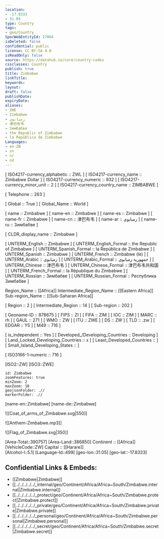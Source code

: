 ```yaml
---
location:
- -17.8333
- 31.05
type: Country
tags:
- geo/Country
SpocWebEntityId: 27064
isDeleted: false
confidential: public
license: CC BY-SA 4.0
isReadOnly: false
source: https://datahub.io/core/country-codes
cssclasses: Country
publish: true
title: Zimbabwe
linkTitle: 
keywords: 
layout: 
draft: false
publishDate: 
expiryDate: 
aliases:
- ZWE
- Zimbabwe
- زمبابوي
- 津巴布韦
- Зимбабве
- the Republic of Zimbabwe
- la República de Zimbabwe
Languages:
- en-ZW
- sn
- nr
- nd
---
```



[	ISO4217-currency_alphabetic	 :: ZWL ] 
[	ISO4217-currency_name	 :: Zimbabwe Dollar ] 
[	ISO4217-currency_numeric	 :: 932 ] 
[	ISO4217-currency_minor_unit	 :: 2 ] 
[	ISO4217-currency_country_name	 :: ZIMBABWE ] 

[	Telephone	 :: 263 ] 

[	Global	 :: True ] 
[	Global_Name	 :: World ] 

[	name	 :: Zimbabwe ] 
[	name-en	 :: Zimbabwe ] 
[	name-es	 :: Zimbabwe ] 
[	name-fr	 :: Zimbabwe ] 
[	name-cn	 :: 津巴布韦 ] 
[	name-ar	 :: زمبابوي ] 
[	name-ru	 :: Зимбабве ] 

[	CLDR_display_name	 :: Zimbabwe ] 

[	UNTERM_English	 :: Zimbabwe ] 
[	UNTERM_English_Formal	 :: the Republic of Zimbabwe ] 
[	UNTERM_Spanish_Formal	 :: la República de Zimbabwe ] 
[	UNTERM_Spanish	 :: Zimbabwe ] 
[	UNTERM_French	 :: Zimbabwe (le) ] 
[	UNTERM_Arabic	 :: زمبابوي ] 
[	UNTERM_Arabic_Formal	 :: جمهورية زمبابوي ] 
[	UNTERM_Chinese	 :: 津巴布韦 ] 
[	UNTERM_Chinese_Formal	 :: 津巴布韦共和国 ] 
[	UNTERM_French_Formal	 :: la République du Zimbabwe ] 
[	UNTERM_Russian	 :: Зимбабве ] 
[	UNTERM_Russian_Formal	 :: Республика Зимбабве ] 

Region_Name ::  [[Africa]] 
Intermediate_Region_Name ::  [[Eastern Africa]] 
Sub-region_Name ::  [[Sub-Saharan Africa]] 

[	Region	 :: 2 ] 
[	Intermediate_Region	 :: 14 ] 
[	Sub-region	 :: 202 ] 

[	Geoname-ID	 :: 878675 ] 
[	FIPS	 :: ZI ] 
[	FIFA	 :: ZIM ] 
[	IOC	 :: ZIM ] 
[	MARC	 :: rh ] 
[	GAUL	 :: 271 ] 
[	WMO	 :: ZW ] 
[	ITU	 :: ZWE ] 
[	DS	 :: ZW ] 
[	TLD	 :: .zw ] 
[	EDGAR	 :: Y5 ] 
[	M49	 :: 716 ] 

[	is_independent	 :: Yes ] 
[	Developed_/Developing_Countries	 :: Developing ] 
[	Land_Locked_Developing_Countries	 :: x ] 
[	Least_Developed_Countries	 ::  ] 
[	Small_Island_Developing_States	 ::  ] 

[	ISO3166-1-numeric	 :: 716 ] 



[ISO2::ZW] 
[ISO3::ZWE] 
```leaflet
id: Zimbabwe
zoomFeatures: true 
minZoom: 2 
maxZoom: 18
geojsonFolder: .//
markerFolder: .//
```

[name-en::Zimbabwe] 
[name-de::Zimbabwe] 

![[Coat_of_arms_of_Zimbabwe.svg|550]] 

![[Anthem-Zimbabwe.mp3]] 

![[Flag_of_Zimbabwe.svg|350]] 

[Area-Total::390757] 
[Area-Land::386850] 
Continent :: [[Africa]]  
[VehicleCode::ZW] 
Capital :: [[Harare]]  
[Alcohol-l::5.1] 
[Language-Id::499] 
[geo-lon::31.05] 
[geo-lat::-17.8333] 



## Confidential Links & Embeds: 
- [[Zimbabwe|Zimbabwe]] 
- [[../../../../../_internal/geo/Continent/Africa/Africa~South/Zimbabwe.internal|Zimbabwe.internal]] 
- [[../../../../../_protect/geo/Continent/Africa/Africa~South/Zimbabwe.protect|Zimbabwe.protect]] 
- [[../../../../../_private/geo/Continent/Africa/Africa~South/Zimbabwe.private|Zimbabwe.private]] 
- [[../../../../../_personal/geo/Continent/Africa/Africa~South/Zimbabwe.personal|Zimbabwe.personal]] 
- [[../../../../../_secret/geo/Continent/Africa/Africa~South/Zimbabwe.secret|Zimbabwe.secret]] 
